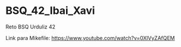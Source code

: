 # BSQ_42_Ibai_Xavi
Reto BSQ Urduliz 42

Link para Mikefile:
https://www.youtube.com/watch?v=0XlVyZAfQEM

